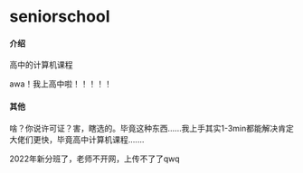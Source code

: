 # seniorschool

#### 介绍
高中的计算机课程

awa！我上高中啦！！！！！

#### 其他
啥？你说许可证？害，瞎选的。毕竟这种东西......我上手其实1-3min都能解决肯定大佬们更快，毕竟高中计算机课程.......

2022年新分班了，老师不开网，上传不了了qwq